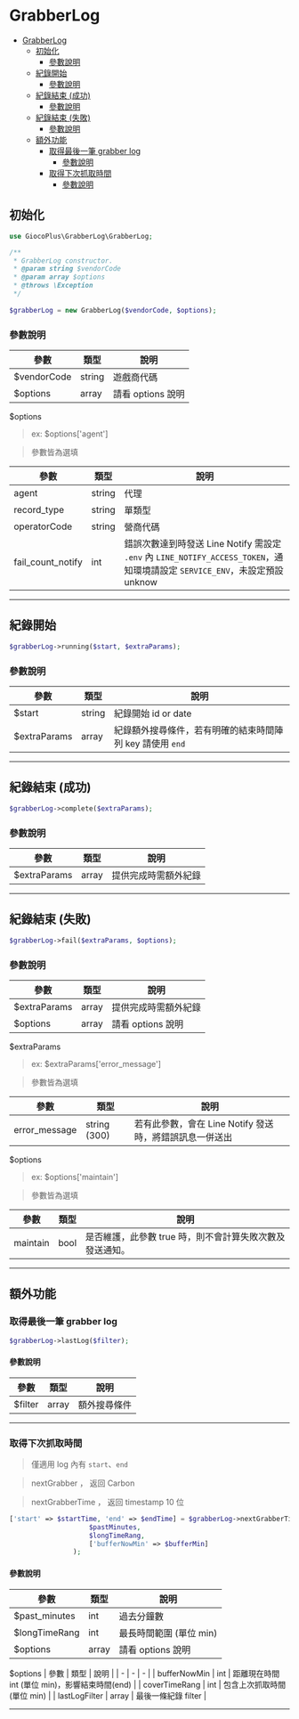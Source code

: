 # GrabberLog

- [GrabberLog](#grabberlog)
  * [初始化](#初始化)
    + [參數說明](#參數說明)
  * [紀錄開始](#紀錄開始)
    + [參數說明](#參數說明-1)
  * [紀錄結束 (成功)](#紀錄結束-成功)
    + [參數說明](#參數說明-2)
  * [紀錄結束 (失敗)](#紀錄結束-失敗)
    + [參數說明](#參數說明-3)
  * [額外功能](#額外功能)
    + [取得最後一筆 grabber log](#取得最後一筆-grabber-log)
      - [參數說明](#參數說明-4)
    + [取得下次抓取時間](#取得下次抓取時間)
      - [參數說明](#參數說明-5)

## 初始化
```php
use GiocoPlus\GrabberLog\GrabberLog;
```

```php
/**
 * GrabberLog constructor.
 * @param string $vendorCode
 * @param array $options
 * @throws \Exception
 */
 
$grabberLog = new GrabberLog($vendorCode, $options);
```

### 參數說明
| 參數 | 類型 | 說明 |
| - | - | - |
| $vendorCode | string | 遊戲商代碼 |
| $options | array | 請看 options 說明 |

$options
> ex: $options['agent']

>參數皆為選填

| 參數 | 類型 | 說明 |
| - | - | - |
| agent | string | 代理 |
| record_type | string | 單類型 |
| operatorCode | string | 營商代碼 |
| fail_count_notify | int | 錯誤次數達到時發送 Line Notify 需設定 `.env` 內 `LINE_NOTIFY_ACCESS_TOKEN`，通知環境請設定 `SERVICE_ENV`，未設定預設 unknow


---


## 紀錄開始
```php
$grabberLog->running($start, $extraParams);
```
### 參數說明
| 參數 | 類型 | 說明 |
| - | - | - |
| $start | string | 紀錄開始 id or date |
| $extraParams | array | 紀錄額外搜尋條件，若有明確的結束時間陣列 key 請使用 `end`|


---


## 紀錄結束 (成功)
```php
$grabberLog->complete($extraParams);
```
### 參數說明
| 參數 | 類型 | 說明 |
| - | - | - |
| $extraParams | array | 提供完成時需額外紀錄|

---

## 紀錄結束 (失敗)
```php
$grabberLog->fail($extraParams, $options);
```
### 參數說明
| 參數 | 類型    | 說明            |
| --- |-------|---------------|
| $extraParams | array | 提供完成時需額外紀錄    |
| $options | array | 請看 options 說明 |

$extraParams
> ex: $extraParams['error_message']

>參數皆為選填

| 參數            | 類型           | 說明                                 |
|---------------|--------------|------------------------------------|
| error_message | string (300) | 若有此參數，會在 Line Notify 發送時，將錯誤訊息一併送出 |

$options
> ex: $options['maintain']

>參數皆為選填

| 參數 | 類型 | 說明                              |
| --- | --- |---------------------------------|
| maintain | bool | 是否維護，此參數 true 時，則不會計算失敗次數及發送通知。 |

---

## 額外功能
### 取得最後一筆 grabber log
```php
$grabberLog->lastLog($filter);
```
#### 參數說明
| 參數 | 類型 | 說明 |
| - | - | - |
| $filter | array | 額外搜尋條件|

---

### 取得下次抓取時間
> 僅適用 log 內有 `start`、`end`

> nextGrabber ， 返回 Carbon

> nextGrabberTime ， 返回 timestamp 10 位



```php
['start' => $startTime, 'end' => $endTime] = $grabberLog->nextGrabberTime(
                    $pastMinutes,
                    $longTimeRang,
                    ['bufferNowMin' => $bufferMin]
                );
```
#### 參數說明
| 參數 | 類型 | 說明 |
| - | - | - |
| $past_minutes | int | 過去分鐘數 |
| $longTimeRang | int | 最長時間範圍 (單位 min) |
| $options | array | 請看 options 說明 |

$options
| 參數 | 類型 | 說明 |
| - | - | - |
| bufferNowMin | int | 距離現在時間 int (單位 min)，影響結束時間(end) |
| coverTimeRang | int | 包含上次抓取時間 (單位 min) |
| lastLogFilter | array | 最後一條紀錄 filter |


---
